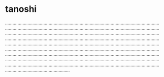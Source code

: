 # tanoshi

................................................................................................................................................................................................................................................................................................................................................................................................................................................................................................................................................................................................................................................................................................................................................................................................................................................................................................................................................................................................................................................................................................................................................................................................................